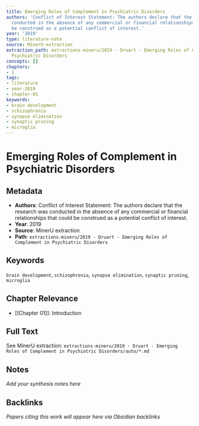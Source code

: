 ```yaml
---
title: Emerging Roles of Complement in Psychiatric Disorders
authors: 'Conflict of Interest Statement: The authors declare that the research was
  conducted in the absence of any commercial or financial relationships that could
  be construed as a potential conflict of interest.'
year: '2019'
type: literature-note
source: MinerU-extraction
extraction_path: extractions-mineru/2019 - Druart - Emerging Roles of Complement in
  Psychiatric Disorders
concepts: []
chapters:
- 1
tags:
- literature
- year-2019
- chapter-01
keywords:
- brain development
- schizophrenia
- synapse elimination
- synaptic pruning
- microglia
---
```


# Emerging Roles of Complement in Psychiatric Disorders

## Metadata

- **Authors**: Conflict of Interest Statement: The authors declare that the research was conducted in the absence of any commercial or financial relationships that could be construed as a potential conflict of interest.
- **Year**: 2019
- **Source**: MinerU extraction
- **Path**: `extractions-mineru/2019 - Druart - Emerging Roles of Complement in Psychiatric Disorders`

## Keywords

`brain development`, `schizophrenia`, `synapse elimination`, `synaptic pruning`, `microglia`

## Chapter Relevance

- [[Chapter 01]]: Introduction

## Full Text

See MinerU extraction: `extractions-mineru/2019 - Druart - Emerging Roles of Complement in Psychiatric Disorders/auto/*.md`

## Notes

*Add your synthesis notes here*

## Backlinks

*Papers citing this work will appear here via Obsidian backlinks*
